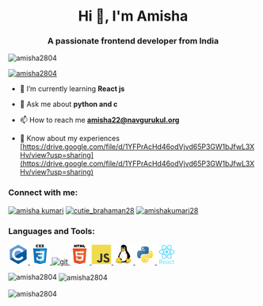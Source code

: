 <h1 align="center">Hi 👋, I'm Amisha</h1>
<h3 align="center">A passionate frontend developer from India</h3>

<p align="left"> <img src="https://komarev.com/ghpvc/?username=amisha2804&label=Profile%20views&color=0e75b6&style=flat" alt="amisha2804" /> </p>

<p align="left"> <a href="https://github.com/ryo-ma/github-profile-trophy"><img src="https://github-profile-trophy.vercel.app/?username=amisha2804" alt="amisha2804" /></a> </p>

- 🌱 I’m currently learning **React js**

- 💬 Ask me about **python and c**

- 📫 How to reach me **amisha22@navgurukul.org**

- 📄 Know about my experiences [https://drive.google.com/file/d/1YFPrAcHd46odVjvd65P3GW1bJfwL3XHv/view?usp=sharing](https://drive.google.com/file/d/1YFPrAcHd46odVjvd65P3GW1bJfwL3XHv/view?usp=sharing)

<h3 align="left">Connect with me:</h3>
<p align="left">
<a href="https://linkedin.com/in/amisha kumari" target="blank"><img align="center" src="https://raw.githubusercontent.com/rahuldkjain/github-profile-readme-generator/master/src/images/icons/Social/linked-in-alt.svg" alt="amisha kumari" height="30" width="40" /></a>
<a href="https://instagram.com/cutie_brahaman28" target="blank"><img align="center" src="https://raw.githubusercontent.com/rahuldkjain/github-profile-readme-generator/master/src/images/icons/Social/instagram.svg" alt="cutie_brahaman28" height="30" width="40" /></a>
<a href="https://www.codechef.com/users/amishakumari28" target="blank"><img align="center" src="https://cdn.jsdelivr.net/npm/simple-icons@3.1.0/icons/codechef.svg" alt="amishakumari28" height="30" width="40" /></a>
</p>

<h3 align="left">Languages and Tools:</h3>
<p align="left"> <a href="https://www.cprogramming.com/" target="_blank" rel="noreferrer"> <img src="https://raw.githubusercontent.com/devicons/devicon/master/icons/c/c-original.svg" alt="c" width="40" height="40"/> </a> <a href="https://www.w3schools.com/css/" target="_blank" rel="noreferrer"> <img src="https://raw.githubusercontent.com/devicons/devicon/master/icons/css3/css3-original-wordmark.svg" alt="css3" width="40" height="40"/> </a> <a href="https://git-scm.com/" target="_blank" rel="noreferrer"> <img src="https://www.vectorlogo.zone/logos/git-scm/git-scm-icon.svg" alt="git" width="40" height="40"/> </a> <a href="https://www.w3.org/html/" target="_blank" rel="noreferrer"> <img src="https://raw.githubusercontent.com/devicons/devicon/master/icons/html5/html5-original-wordmark.svg" alt="html5" width="40" height="40"/> </a> <a href="https://developer.mozilla.org/en-US/docs/Web/JavaScript" target="_blank" rel="noreferrer"> <img src="https://raw.githubusercontent.com/devicons/devicon/master/icons/javascript/javascript-original.svg" alt="javascript" width="40" height="40"/> </a> <a href="https://www.linux.org/" target="_blank" rel="noreferrer"> <img src="https://raw.githubusercontent.com/devicons/devicon/master/icons/linux/linux-original.svg" alt="linux" width="40" height="40"/> </a> <a href="https://www.python.org" target="_blank" rel="noreferrer"> <img src="https://raw.githubusercontent.com/devicons/devicon/master/icons/python/python-original.svg" alt="python" width="40" height="40"/> </a> <a href="https://reactjs.org/" target="_blank" rel="noreferrer"> <img src="https://raw.githubusercontent.com/devicons/devicon/master/icons/react/react-original-wordmark.svg" alt="react" width="40" height="40"/> </a> </p>

<p><img align="left" src="https://github-readme-stats.vercel.app/api/top-langs?username=amisha2804&show_icons=true&locale=en&layout=compact" alt="amisha2804" /></p>

<p>&nbsp;<img align="center" src="https://github-readme-stats.vercel.app/api?username=amisha2804&show_icons=true&locale=en" alt="amisha2804" /></p>

<p><img align="center" src="https://github-readme-streak-stats.herokuapp.com/?user=amisha2804&" alt="amisha2804" /></p>

